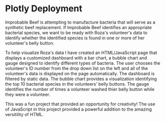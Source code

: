# Plotly Deployment

Improbable Beef is attempting to manufacture bacteria that will serve as a synthetic beef replacement. If Improbable Beef identifies an appropriate bacterial species, we want to be ready with Roza's volunteer's data to identify whether the identified species is found in one or more of her volunteer's belly button.

To help visualize Roza's data I have created an HTML/JavaScript page that displays a customized dashboard with a bar chart, a bubble chart and gauge designed to identify different types of bacteria. The user chooses the volunteer's ID number from the drop down list on the left and all of the volunteer's data is displayed on the page automatically. The dashboard is filtered by static data. The bubble chart provides a visualization identifying the top 10 bacterial species in the volunteers' belly buttons. The gauge identifies the number of times a volunteer washed thier belly button while they were a volunteer.  

This was a fun  project that provided an opportunity for creativity! The use of JavaScript in this project provided a powerful addition to the amazing versitility of HTML.
